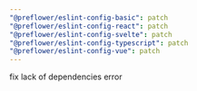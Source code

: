 ```yaml
---
"@preflower/eslint-config-basic": patch
"@preflower/eslint-config-react": patch
"@preflower/eslint-config-svelte": patch
"@preflower/eslint-config-typescript": patch
"@preflower/eslint-config-vue": patch
---
```


fix lack of dependencies error
